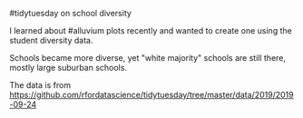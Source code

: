 #tidytuesday on school diversity

I learned about #alluvium plots recently and wanted to create one using the student diversity data. 

Schools became more diverse, yet "white majority" schools are still there, mostly large suburban schools.

The data is from https://github.com/rfordatascience/tidytuesday/tree/master/data/2019/2019-09-24



